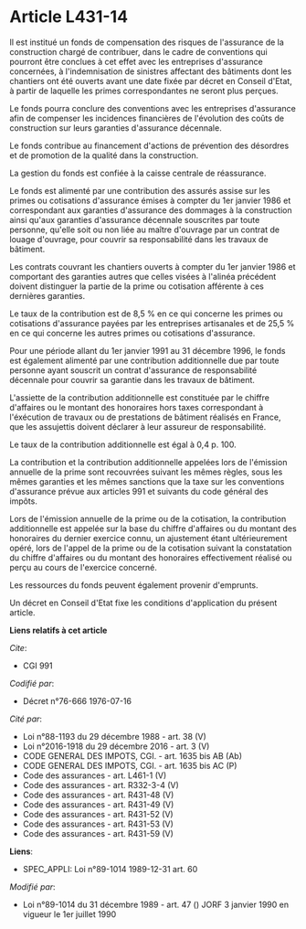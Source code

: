 # Article L431-14

Il est institué un fonds de compensation des risques de l'assurance de la construction chargé de contribuer, dans le cadre de
conventions qui pourront être conclues à cet effet avec les entreprises d'assurance concernées, à l'indemnisation de
sinistres affectant des bâtiments dont les chantiers ont été ouverts avant une date fixée par décret en Conseil d'Etat, à
partir de laquelle les primes correspondantes ne seront plus perçues.

Le fonds pourra conclure des conventions avec les entreprises d'assurance afin de compenser les incidences financières de
l'évolution des coûts de construction sur leurs garanties d'assurance décennale.

Le fonds contribue au financement d'actions de prévention des désordres et de promotion de la qualité dans la construction.

La gestion du fonds est confiée à la caisse centrale de réassurance.

Le fonds est alimenté par une contribution des assurés assise sur les primes ou cotisations d'assurance émises à compter du
1er janvier 1986 et correspondant aux garanties d'assurance des dommages à la construction ainsi qu'aux garanties d'assurance
décennale souscrites par toute personne, qu'elle soit ou non liée au maître d'ouvrage par un contrat de louage d'ouvrage,
pour couvrir sa responsabilité dans les travaux de bâtiment.

Les contrats couvrant les chantiers ouverts à compter du 1er janvier 1986 et comportant des garanties autres que celles
visées à l'alinéa précédent doivent distinguer la partie de la prime ou cotisation afférente à ces dernières garanties.

Le taux de la contribution est de 8,5 % en ce qui concerne les primes ou cotisations d'assurance payées par les entreprises
artisanales et de 25,5 % en ce qui concerne les autres primes ou cotisations d'assurance.

Pour une période allant du 1er janvier 1991 au 31 décembre 1996, le fonds est également alimenté par une contribution
additionnelle due par toute personne ayant souscrit un contrat d'assurance de responsabilité décennale pour couvrir sa
garantie dans les travaux de bâtiment.

L'assiette de la contribution additionnelle est constituée par le chiffre d'affaires ou le montant des honoraires hors taxes
correspondant à l'éxécution de travaux ou de prestations de bâtiment réalisés en France, que les assujettis doivent déclarer
à leur assureur de responsabilité.

Le taux de la contribution additionnelle est égal à 0,4 p. 100.

La contribution et la contribution additionnelle appelées lors de l'émission annuelle de la prime sont recouvrées suivant les
mêmes règles, sous les mêmes garanties et les mêmes sanctions que la taxe sur les conventions d'assurance prévue aux articles
991 et suivants du code général des impôts.

Lors de l'émission annuelle de la prime ou de la cotisation, la contribution additionnelle est appelée sur la base du chiffre
d'affaires ou du montant des honoraires du dernier exercice connu, un ajustement étant ultérieurement opéré, lors de l'appel
de la prime ou de la cotisation suivant la constatation du chiffre d'affaires ou du montant des honoraires effectivement
réalisé ou perçu au cours de l'exercice concerné.

Les ressources du fonds peuvent également provenir d'emprunts.

Un décret en Conseil d'Etat fixe les conditions d'application du présent article.

**Liens relatifs à cet article**

_Cite_:

  - CGI 991

_Codifié par_:

  - Décret n°76-666 1976-07-16

_Cité par_:

  - Loi n°88-1193 du 29 décembre 1988 - art. 38 (V)
  - Loi n°2016-1918 du 29 décembre 2016 - art. 3 (V)
  - CODE GENERAL DES IMPOTS, CGI. - art. 1635 bis AB (Ab)
  - CODE GENERAL DES IMPOTS, CGI. - art. 1635 bis AC (P)
  - Code des assurances - art. L461-1 (V)
  - Code des assurances - art. R332-3-4 (V)
  - Code des assurances - art. R431-48 (V)
  - Code des assurances - art. R431-49 (V)
  - Code des assurances - art. R431-52 (V)
  - Code des assurances - art. R431-53 (V)
  - Code des assurances - art. R431-59 (V)

**Liens**:

  - SPEC_APPLI: Loi n°89-1014 1989-12-31 art. 60

_Modifié par_:

  - Loi n°89-1014 du 31 décembre 1989 - art. 47 () JORF 3 janvier 1990 en vigueur le 1er juillet 1990
